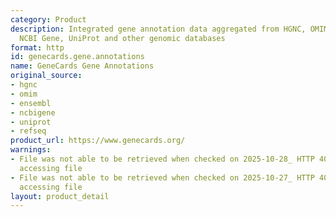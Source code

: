 ```yaml
---
category: Product
description: Integrated gene annotation data aggregated from HGNC, OMIM, Ensembl,
  NCBI Gene, UniProt and other genomic databases
format: http
id: genecards.gene.annotations
name: GeneCards Gene Annotations
original_source:
- hgnc
- omim
- ensembl
- ncbigene
- uniprot
- refseq
product_url: https://www.genecards.org/
warnings:
- File was not able to be retrieved when checked on 2025-10-28_ HTTP 403 error when
  accessing file
- File was not able to be retrieved when checked on 2025-10-27_ HTTP 403 error when
  accessing file
layout: product_detail
---
```


